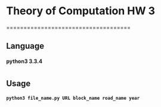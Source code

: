 # Theory of Computation HW 3 
====================================
## Language
#### python3 3.3.4
# 
# 
#  
# 
# 
## Usage
#### `python3 file_name.py URL block_name road_name year`